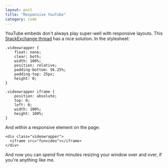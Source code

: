 ```yaml
---
layout: post
title: "Responsive YouTube"
category: code
---
```

YouTube embeds don't always play super-well with responsive layouts. This [StackExchange thread](http://stackoverflow.com/questions/15844500/shrink-a-youtube-video-to-responsive-width) has a nice solution. In the stylesheet:  

	.videowrapper {
    	float: none;
    	clear: both;
    	width: 100%;
    	position: relative;
    	padding-bottom: 56.25%;
    	padding-top: 25px;
    	height: 0;
	}

	.videowrapper iframe {
    	position: absolute;
    	top: 0;
    	left: 0;
    	width: 100%;
    	height: 100%;
	}

And within a responsive element on the page:  

	<div class="videowrapper">
	  <iframe src="funvideo"></iframe>
	</div>

And now you can spend five minutes resizing your window over and over, if you're anything like me.